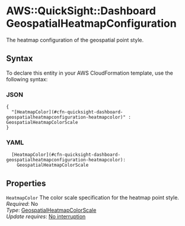 # AWS::QuickSight::Dashboard GeospatialHeatmapConfiguration<a name="aws-properties-quicksight-dashboard-geospatialheatmapconfiguration"></a>

The heatmap configuration of the geospatial point style\.

## Syntax<a name="aws-properties-quicksight-dashboard-geospatialheatmapconfiguration-syntax"></a>

To declare this entity in your AWS CloudFormation template, use the following syntax:

### JSON<a name="aws-properties-quicksight-dashboard-geospatialheatmapconfiguration-syntax.json"></a>

```
{
  "[HeatmapColor](#cfn-quicksight-dashboard-geospatialheatmapconfiguration-heatmapcolor)" : GeospatialHeatmapColorScale
}
```

### YAML<a name="aws-properties-quicksight-dashboard-geospatialheatmapconfiguration-syntax.yaml"></a>

```
  [HeatmapColor](#cfn-quicksight-dashboard-geospatialheatmapconfiguration-heatmapcolor): 
    GeospatialHeatmapColorScale
```

## Properties<a name="aws-properties-quicksight-dashboard-geospatialheatmapconfiguration-properties"></a>

`HeatmapColor`  <a name="cfn-quicksight-dashboard-geospatialheatmapconfiguration-heatmapcolor"></a>
The color scale specification for the heatmap point style\.  
*Required*: No  
*Type*: [GeospatialHeatmapColorScale](aws-properties-quicksight-dashboard-geospatialheatmapcolorscale.md)  
*Update requires*: [No interruption](https://docs.aws.amazon.com/AWSCloudFormation/latest/UserGuide/using-cfn-updating-stacks-update-behaviors.html#update-no-interrupt)